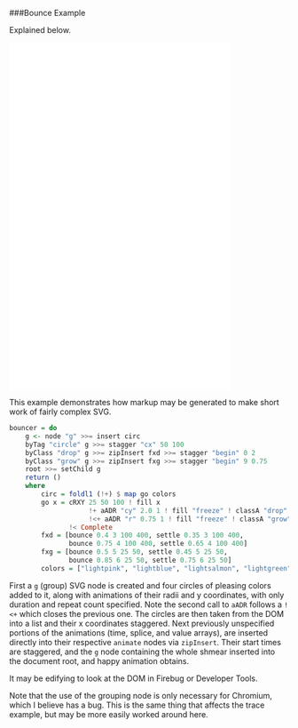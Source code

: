 ###Bounce Example

Explained below.

<embed height="625" width="400" id="EXAMPLE" name="EXAMPLE" src="examples/Bouncer.svg"/>

This example demonstrates how markup may be generated to make short work of fairly
complex SVG.

```haskell
bouncer = do
    g <- node "g" >>= insert circ
    byTag "circle" g >>= stagger "cx" 50 100
    byClass "drop" g >>= zipInsert fxd >>= stagger "begin" 0 2
    byClass "grow" g >>= zipInsert fxg >>= stagger "begin" 9 0.75
    root >>= setChild g
    return ()
    where
        circ = foldl1 (!+) $ map go colors
        go x = cRXY 25 50 100 ! fill x
                    !+ aADR "cy" 2.0 1 ! fill "freeze" ! classA "drop"
                    !<+ aADR "r" 0.75 1 ! fill "freeze" ! classA "grow"
               !< Complete
        fxd = [bounce 0.4 3 100 400, settle 0.35 3 100 400,
               bounce 0.75 4 100 400, settle 0.65 4 100 400]
        fxg = [bounce 0.5 5 25 50, settle 0.45 5 25 50,
               bounce 0.85 6 25 50, settle 0.75 6 25 50]
        colors = ["lightpink", "lightblue", "lightsalmon", "lightgreen"]
```

First a `g` (group) SVG node is created and four circles of pleasing colors added to it,
along with animations of their radii and y coordinates, with only duration and repeat count specified.
Note the second call to `aADR` follows a `!<+` which closes the previous one.
The circles are then taken from the DOM into a list and their x coordinates staggered.
Next previously unspecified portions of the animations (time, splice, and value arrays),
are inserted directly into their respective `animate` nodes via `zipInsert`.
Their start times are staggered, and the `g` node containing the whole shmear inserted
into the document root, and happy animation obtains.

It may be edifying to look at the DOM in Firebug or Developer Tools.

Note that the use of the grouping node is only necessary for Chromium, which I
believe has a bug.  This is the same thing that affects the trace example, but
may be more easily worked around here.
